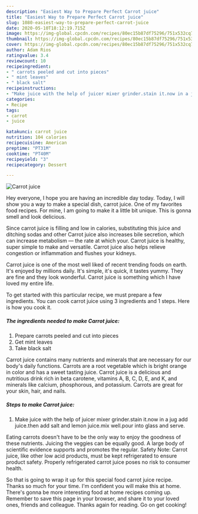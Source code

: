 ```yaml
---
description: "Easiest Way to Prepare Perfect Carrot juice"
title: "Easiest Way to Prepare Perfect Carrot juice"
slug: 1080-easiest-way-to-prepare-perfect-carrot-juice
date: 2020-05-10T18:12:19.715Z
image: https://img-global.cpcdn.com/recipes/80ec15b87df75296/751x532cq70/carrot-juice-recipe-main-photo.jpg
thumbnail: https://img-global.cpcdn.com/recipes/80ec15b87df75296/751x532cq70/carrot-juice-recipe-main-photo.jpg
cover: https://img-global.cpcdn.com/recipes/80ec15b87df75296/751x532cq70/carrot-juice-recipe-main-photo.jpg
author: Adam Rios
ratingvalue: 3.4
reviewcount: 10
recipeingredient:
- " carrots peeled and cut into pieces"
- " mint leaves"
- " black salt"
recipeinstructions:
- "Make juice with the help of juicer mixer grinder.stain it.now in a jug add juice.then add salt and lemon juice.mix well.pour into glass and serve."
categories:
- Recipe
tags:
- carrot
- juice

katakunci: carrot juice 
nutrition: 104 calories
recipecuisine: American
preptime: "PT31M"
cooktime: "PT40M"
recipeyield: "3"
recipecategory: Dessert

---
```



![Carrot juice](https://img-global.cpcdn.com/recipes/80ec15b87df75296/751x532cq70/carrot-juice-recipe-main-photo.jpg)

Hey everyone, I hope you are having an incredible day today. Today, I will show you a way to make a special dish, carrot juice. One of my favorites food recipes. For mine, I am going to make it a little bit unique. This is gonna smell and look delicious.

Since carrot juice is filling and low in calories, substituting this juice and ditching sodas and other Carrot juice also increases bile secretion, which can increase metabolism — the rate at which your. Carrot juice is healthy, super simple to make and versatile. Carrot juice also helps relieve congestion or inflammation and flushes your kidneys.

Carrot juice is one of the most well liked of recent trending foods on earth. It's enjoyed by millions daily. It's simple, it's quick, it tastes yummy. They are fine and they look wonderful. Carrot juice is something which I have loved my entire life.


To get started with this particular recipe, we must prepare a few ingredients. You can cook carrot juice using 3 ingredients and 1 steps. Here is how you cook it.

<!--inarticleads1-->

##### The ingredients needed to make Carrot juice:

1. Prepare  carrots peeled and cut into pieces
1. Get  mint leaves
1. Take  black salt


Carrot juice contains many nutrients and minerals that are necessary for our body&#39;s daily functions. Carrots are a root vegetable which is bright orange in color and has a sweet tasting juice. Carrot juice is a delicious and nutritious drink rich in beta carotene, vitamins A, B, C, D, E, and K, and minerals like calcium, phosphorous, and potassium. Carrots are great for your skin, hair, and nails. 

<!--inarticleads2-->

##### Steps to make Carrot juice:

1. Make juice with the help of juicer mixer grinder.stain it.now in a jug add juice.then add salt and lemon juice.mix well.pour into glass and serve.


Eating carrots doesn&#39;t have to be the only way to enjoy the goodness of these nutrients. Juicing the veggies can be equally good. A large body of scientific evidence supports and promotes the regular. Safety Note: Carrot juice, like other low acid products, must be kept refrigerated to ensure product safety. Properly refrigerated carrot juice poses no risk to consumer health. 

So that is going to wrap it up for this special food carrot juice recipe. Thanks so much for your time. I'm confident you will make this at home. There's gonna be more interesting food at home recipes coming up. Remember to save this page in your browser, and share it to your loved ones, friends and colleague. Thanks again for reading. Go on get cooking!
